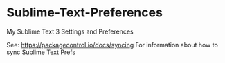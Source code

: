 # Sublime-Text-Preferences

My Sublime Text 3 Settings and Preferences

See: https://packagecontrol.io/docs/syncing For information about how to sync Sublime Text Prefs
